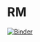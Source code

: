 # RM
[![Binder](https://mybinder.org/badge_logo.svg)](https://mybinder.org/v2/gh/Luhan3/RM/main?filepath=Visualization.ipynb)

